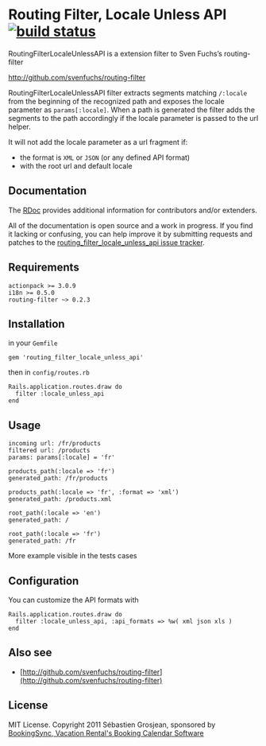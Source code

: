 # Routing Filter, Locale Unless API [![build status](http://travis-ci.org/ZenCocoon/routing_filter_locale_unless_api.png)](http://travis-ci.org/ZenCocoon/routing_filter_locale_unless_api)

RoutingFilterLocaleUnlessAPI is a extension filter to Sven Fuchs’s routing-filter

http://github.com/svenfuchs/routing-filter

RoutingFilterLocaleUnlessAPI filter extracts segments matching `/:locale` from
the beginning of the recognized path and exposes the locale parameter
as `params[:locale]`. When a path is generated the filter adds the segments
to the path accordingly if the locale parameter is passed to the url helper.

It will not add the locale parameter as a url fragment if:

* the format is `XML` or `JSON` (or any defined API format)
* with the root url and default locale

## Documentation

The [RDoc](http://rubydoc.info/gems/routing_filter_locale_unless_api/0.1.0/frames) provides
additional information for contributors and/or extenders.

All of the documentation is open source and a work in progress. If you find it
lacking or confusing, you can help improve it by submitting requests and
patches to the [routing_filter_locale_unless_api issue
tracker](https://github.com/ZenCocoon/routing_filter_locale_unless_api/issues).

## Requirements

    actionpack >= 3.0.9
    i18n >= 0.5.0
    routing-filter ~> 0.2.3

## Installation

in your `Gemfile`

    gem 'routing_filter_locale_unless_api'

then in `config/routes.rb`

    Rails.application.routes.draw do
      filter :locale_unless_api
    end

## Usage

    incoming url: /fr/products
    filtered url: /products
    params: params[:locale] = 'fr'

    products_path(:locale => 'fr')
    generated_path: /fr/products

    products_path(:locale => 'fr', :format => 'xml')
    generated_path: /products.xml

    root_path(:locale => 'en')
    generated_path: /

    root_path(:locale => 'fr')
    generated_path: /fr

More example visible in the tests cases

## Configuration

You can customize the API formats with

    Rails.application.routes.draw do
      filter :locale_unless_api, :api_formats => %w( xml json xls )
    end

## Also see

* [http://github.com/svenfuchs/routing-filter](http://github.com/svenfuchs/routing-filter)

## License

MIT License. Copyright 2011 Sébastien Grosjean, sponsored by [BookingSync, Vacation Rental's Booking Calendar Software](http://www.bookingsync.com)
